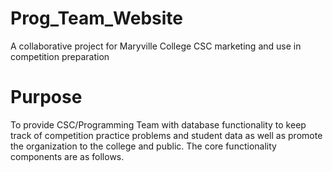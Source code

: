 # Prog_Team_Website
A collaborative project for Maryville College CSC marketing and use in competition preparation

# Purpose
To provide CSC/Programming Team with database functionality to keep track of competition practice problems and student data as well as promote the organization to the college and public. The core functionality components are as follows.
